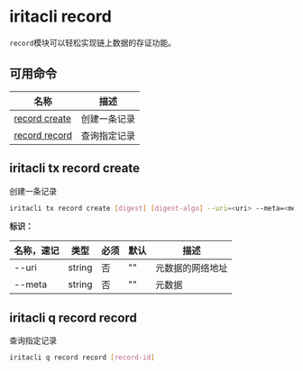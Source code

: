 # iritacli record

`record`模块可以轻松实现链上数据的存证功能。

## 可用命令

| 名称                                        | 描述         |
| ------------------------------------------- | ------------ |
| [record create](#iritacli-tx-record-create) | 创建一条记录 |
| [record record](#iritacli-tx-token-edit)    | 查询指定记录 |

## iritacli tx record create

创建一条记录

```bash
iritacli tx record create [digest] [digest-algo] --uri=<uri> --meta=<meta-data> --chain-id=<chain-id> --from=<key-name> --fees=0.3point
```

**标识：**

| 名称，速记 | 类型   | 必须 | 默认 | 描述             |
| ---------- | ------ | ---- | ---- | ---------------- |
| --uri      | string | 否   | ""   | 元数据的网络地址 |
| --meta     | string | 否   | ""   | 元数据           |

## iritacli q record record

查询指定记录

```bash
iritacli q record record [record-id]
```

